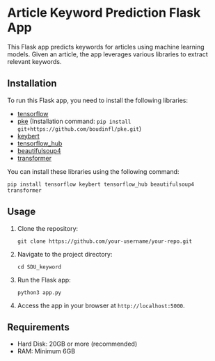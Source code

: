 # Article Keyword Prediction Flask App

This Flask app predicts keywords for articles using machine learning models. Given an article, the app leverages various libraries to extract relevant keywords.

## Installation

To run this Flask app, you need to install the following libraries:

- [tensorflow](https://www.tensorflow.org/)
- [pke](https://github.com/boudinfl/pke) (Installation command: `pip install git+https://github.com/boudinfl/pke.git`)
- [keybert](https://github.com/MaartenGr/keybert)
- [tensorflow_hub](https://www.tensorflow.org/hub)
- [beautifulsoup4](https://pypi.org/project/beautifulsoup4/)
- [transformer](https://huggingface.co/transformers/)

You can install these libraries using the following command:

```
pip install tensorflow keybert tensorflow_hub beautifulsoup4 transformer
```

## Usage

1. Clone the repository:
   ```
   git clone https://github.com/your-username/your-repo.git
   ```
2. Navigate to the project directory:
   ```
   cd SDU_keyword
   ```
3. Run the Flask app:
   ```
   python3 app.py
   ```
4. Access the app in your browser at `http://localhost:5000`.
## Requirements

- Hard Disk: 20GB or more (recommended)
- RAM: Minimum 6GB
